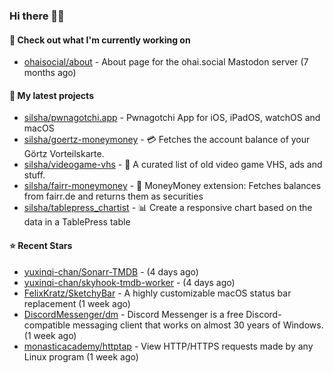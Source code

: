 ### Hi there 🦊👋

#### 👷 Check out what I'm currently working on

- [ohaisocial/about](https://github.com/ohaisocial/about) - About page for the ohai.social Mastodon server (7 months ago)

#### 🌱 My latest projects

- [silsha/pwnagotchi.app](https://github.com/silsha/pwnagotchi.app) - Pwnagotchi App for iOS, iPadOS, watchOS and macOS
- [silsha/goertz-moneymoney](https://github.com/silsha/goertz-moneymoney) - 💳 Fetches the account balance of your Görtz Vorteilskarte.
- [silsha/videogame-vhs](https://github.com/silsha/videogame-vhs) - 👾 A curated list of old video game VHS, ads and stuff.
- [silsha/fairr-moneymoney](https://github.com/silsha/fairr-moneymoney) - 💸 MoneyMoney extension: Fetches balances from fairr.de and returns them as securities
- [silsha/tablepress_chartist](https://github.com/silsha/tablepress_chartist) - 📊 Create a responsive chart based on the data in a TablePress table

#### ⭐ Recent Stars

- [yuxinqi-chan/Sonarr-TMDB](https://github.com/yuxinqi-chan/Sonarr-TMDB) -  (4 days ago)
- [yuxinqi-chan/skyhook-tmdb-worker](https://github.com/yuxinqi-chan/skyhook-tmdb-worker) -  (4 days ago)
- [FelixKratz/SketchyBar](https://github.com/FelixKratz/SketchyBar) - A highly customizable macOS status bar replacement (1 week ago)
- [DiscordMessenger/dm](https://github.com/DiscordMessenger/dm) - Discord Messenger is a free Discord-compatible messaging client that works on almost 30 years of Windows. (1 week ago)
- [monasticacademy/httptap](https://github.com/monasticacademy/httptap) - View HTTP/HTTPS requests made by any Linux program (1 week ago)
